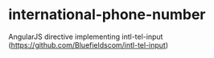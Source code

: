 international-phone-number
==========================

AngularJS directive implementing intl-tel-input (https://github.com/Bluefieldscom/intl-tel-input) 

